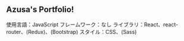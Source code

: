 ## Azusa's Portfolio!
使用言語：JavaScript
フレームワーク：なし
ライブラリ：React、react-router、(Redux)、(Bootstrap)
スタイル：CSS、(Sass)